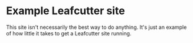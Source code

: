 # Example Leafcutter site

This site isn't necessarily the best way to do anything.
It's just an example of how little it takes to get a Leafcutter site running.
